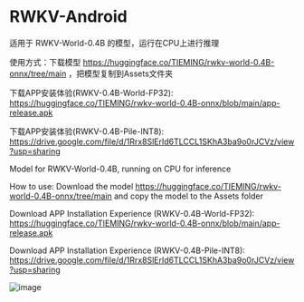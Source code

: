 # RWKV-Android

适用于 RWKV-World-0.4B 的模型，运行在CPU上进行推理

使用方式：下载模型 https://huggingface.co/TIEMING/rwkv-world-0.4B-onnx/tree/main ，把模型复制到Assets文件夹

下载APP安装体验(RWKV-0.4B-World-FP32): https://huggingface.co/TIEMING/rwkv-world-0.4B-onnx/blob/main/app-release.apk

下载APP安装体验(RWKV-0.4B-Pile-INT8): https://drive.google.com/file/d/1Rrx8SlErId6TLCCL1SKhA3ba9o0rJCVz/view?usp=sharing


Model for RWKV-World-0.4B, running on CPU for inference

How to use: Download the model https://huggingface.co/TIEMING/rwkv-world-0.4B-onnx/tree/main and copy the model to the Assets folder

Download APP Installation Experience (RWKV-0.4B-World-FP32): https://huggingface.co/TIEMING/rwkv-world-0.4B-onnx/blob/main/app-release.apk

Download APP Installation Experience (RWKV-0.4B-Pile-INT8): https://drive.google.com/file/d/1Rrx8SlErId6TLCCL1SKhA3ba9o0rJCVz/view?usp=sharing


![image](https://github.com/ZTMIDGO/RWKV-Android/blob/master/5.jpg)

